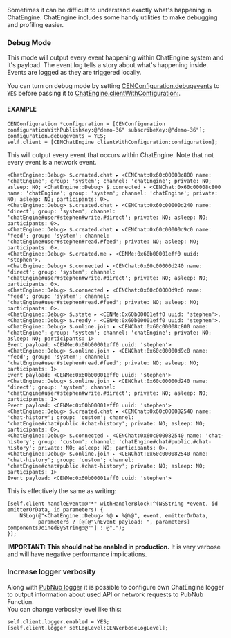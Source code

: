 Sometimes it can be difficult to understand exactly what's happening in ChatEngine. ChatEngine includes some handy utilities to make debugging and profiling easier.

### Debug Mode  

This mode will output every event happening within ChatEngine system and it's payload. The event log tells a story about what's happening inside. Events are logged as they are triggered locally.  

You can turn on debug mode by setting [CENConfiguration.debugevents](reference-configuration#debugevents) to `YES` before passing it to [ChatEngine.clientWithConfiguration:](reference-chatengine#constructor).  

#### EXAMPLE

```objc
CENConfiguration *configuration = [CENConfiguration configurationWithPublishKey:@"demo-36" subscribeKey:@"demo-36"];
configuration.debugevents = YES;
self.client = [CENChatEngine clientWithConfiguration:configuration];
```

This will output every event that occurs within ChatEngine. Note that not every event is a network event.  

```
<ChatEngine::Debug> $.created.chat ▸ <CENChat:0x60c00008c800 name: 'chatEngine'; group: 'system'; channel: 'chatEngine'; private: NO; asleep: NO; <ChatEngine::Debug> $.connected ▸ <CENChat:0x60c00008c800 name: 'chatEngine'; group: 'system'; channel: 'chatEngine'; private: NO; asleep: NO; participants: 0>.
<ChatEngine::Debug> $.created.chat ▸ <CENChat:0x60c00000d240 name: 'direct'; group: 'system'; channel: 'chatEngine#user#stephen#write.#direct'; private: NO; asleep: NO; participants: 0>.
<ChatEngine::Debug> $.created.chat ▸ <CENChat:0x60c00000d9c0 name: 'feed'; group: 'system'; channel: 'chatEngine#user#stephen#read.#feed'; private: NO; asleep: NO; participants: 0>.
<ChatEngine::Debug> $.created.me ▸ <CENMe:0x60b00001eff0 uuid: 'stephen'>.
<ChatEngine::Debug> $.connected ▸ <CENChat:0x60c00000d240 name: 'direct'; group: 'system'; channel: 'chatEngine#user#stephen#write.#direct'; private: NO; asleep: NO; participants: 0>.
<ChatEngine::Debug> $.connected ▸ <CENChat:0x60c00000d9c0 name: 'feed'; group: 'system'; channel: 'chatEngine#user#stephen#read.#feed'; private: NO; asleep: NO; participants: 0>.
<ChatEngine::Debug> $.state ▸ <CENMe:0x60b00001eff0 uuid: 'stephen'>.
<ChatEngine::Debug> $.ready ▸ <CENMe:0x60b00001eff0 uuid: 'stephen'>.
<ChatEngine::Debug> $.online.join ▸ <CENChat:0x60c00008c800 name: 'chatEngine'; group: 'system'; channel: 'chatEngine'; private: NO; asleep: NO; participants: 1>
Event payload: <CENMe:0x60b00001eff0 uuid: 'stephen'>
<ChatEngine::Debug> $.online.join ▸ <CENChat:0x60c00000d9c0 name: 'feed'; group: 'system'; channel: 'chatEngine#user#stephen#read.#feed'; private: NO; asleep: NO; participants: 1>
Event payload: <CENMe:0x60b00001eff0 uuid: 'stephen'>
<ChatEngine::Debug> $.online.join ▸ <CENChat:0x60c00000d240 name: 'direct'; group: 'system'; channel: 'chatEngine#user#stephen#write.#direct'; private: NO; asleep: NO; participants: 1>
Event payload: <CENMe:0x60b00001eff0 uuid: 'stephen'>
<ChatEngine::Debug> $.created.chat ▸ <CENChat:0x60c000082540 name: 'chat-history'; group: 'custom'; channel: 'chatEngine#chat#public.#chat-history'; private: NO; asleep: NO; participants: 0>.
<ChatEngine::Debug> $.connected ▸ <CENChat:0x60c000082540 name: 'chat-history'; group: 'custom'; channel: 'chatEngine#chat#public.#chat-history'; private: NO; asleep: NO; participants: 0>.
<ChatEngine::Debug> $.online.join ▸ <CENChat:0x60c000082540 name: 'chat-history'; group: 'custom'; channel: 'chatEngine#chat#public.#chat-history'; private: NO; asleep: NO; participants: 1>
Event payload: <CENMe:0x60b00001eff0 uuid: 'stephen'>
```  

This is effectively the same as writing:  
```objc
[self.client handleEvent:@"*" withHandlerBlock:^(NSString *event, id emitterOrData, id parameters) {
    NSLog(@"<ChatEngine::Debug> %@ ▸ %@%@", event, emitterOrData, 
          parameters ? [@[@"\nEvent payload: ", parameters] componentsJoinedByString:@""] : @".");
}];
```

**IMPORTANT:** **This should not be enabled in production.**  It is very verbose and will have negative performance implications.  

### Increase logger verbosity

Along with [PubNub logger](https://www.pubnub.com/docs/ios-objective-c/pubnub-objective-c-troubleshooting-guide) it is possible to configure own ChatEngine logger to output information about used API or network requests to PubNub Function.  
You can change verbosity level like this:  
```objc
self.client.logger.enabled = YES;
[self.client.logger setLogLevel:CENVerboseLogLevel];
```
